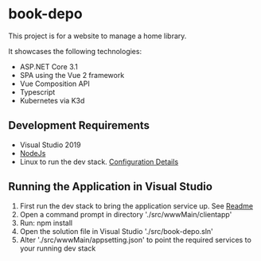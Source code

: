 # book-depo

This project is for a website to manage a home library.

It showcases the following technologies:

* ASP.NET Core 3.1
* SPA using the Vue 2 framework
* Vue Composition API
* Typescript
* Kubernetes via K3d

## Development Requirements

* Visual Studio 2019
* [NodeJs](https://nodejs.org/en/download/)
* Linux to run the dev stack. [Configuration Details](./dev/README.md)

## Running the Application in Visual Studio

1) First run the dev stack to bring the application service up. See [Readme](./dev/README.md)
2) Open a command prompt in directory './src/wwwMain/clientapp'
3) Run: npm install
4) Open the solution file in Visual Studio './src/book-depo.sln'
5) Alter './src/wwwMain/appsetting.json' to point the required services to your running dev stack
